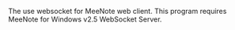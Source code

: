 The use websocket for MeeNote web client.
This program requires MeeNote for Windows v2.5 WebSocket Server.
